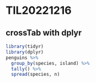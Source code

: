 # TIL20221216

## crossTab with dplyr

```r
library(tidyr)
library(dplyr)
penguins %>% 
  group_by(species, island) %>% 
  tally() %>% 
  spread(species, n)
```
